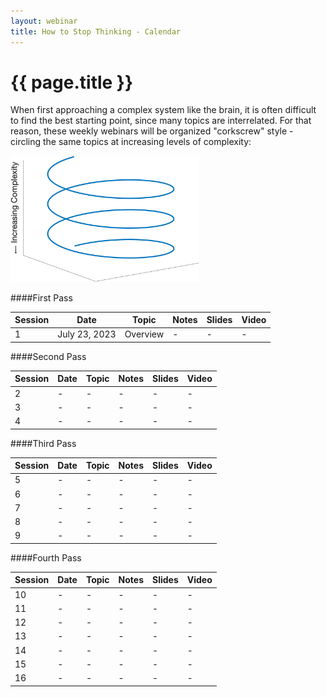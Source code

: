 ```yaml
---
layout: webinar
title: How to Stop Thinking - Calendar
---
```

<h1>{{ page.title }}</h1>

When first approaching a complex system like the brain, it is often difficult to find the best starting point, since many topics are interrelated. For that reason, these weekly webinars will be organized "corkscrew" style - circling the same topics at increasing levels of complexity:

<img src="spiral.png"  width="60%" height="30%">

####First Pass

| Session | Date | Topic | Notes | Slides | Video |
|---------|------|-------|-------|--------|-------|
|1|July 23, 2023|Overview| - | - | - |

####Second Pass

| Session | Date | Topic | Notes | Slides | Video |
|---------|------|-------|-------|--------|-------|
|2|-|-| - | - | - |
|3|-|-| - | - | - |
|4|-|-| - | - | - |

####Third Pass

| Session | Date | Topic | Notes | Slides | Video |
|---------|------|-------|-------|--------|-------|
|5|-|-| - | - | - |
|6|-|-| - | - | - |
|7|-|-| - | - | - |
|8|-|-| - | - | - |
|9|-|-| - | - | - |

####Fourth Pass

| Session | Date | Topic | Notes | Slides | Video |
|---------|------|-------|-------|--------|-------|
|10|-|-| - | - | - |
|11|-|-| - | - | - |
|12|-|-| - | - | - |
|13|-|-| - | - | - |
|14|-|-| - | - | - |
|15|-|-| - | - | - |
|16|-|-| - | - | - |